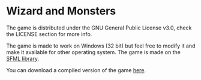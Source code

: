 # Wizard and Monsters

The game is distributed under the GNU General Public License v3.0, check the LICENSE section for more info.

The game is made to work on Windows (32 bit) but feel free to modify it and make it available for other operating system. The game is made on the <a href="https://www.sfml-dev.org/index.php">SFML library</a>.
 
You can download a compiled version of the game <a href="http://www.mediafire.com/file/w4uej5lm0b3dv1s/Wizard_%2526_Monsters_%2528MediaFire%2529.zip/file">here</a>.
